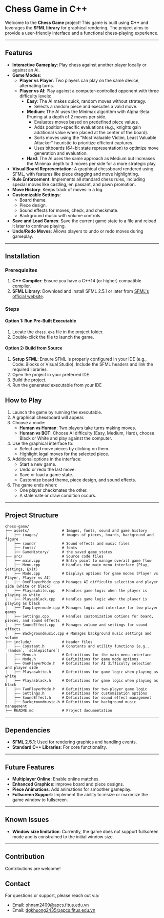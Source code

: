# Chess Game in C++

Welcome to the **Chess Game** project! This game is built using **C++** and leverages the **SFML library** for graphical rendering. The project aims to provide a user-friendly interface and a functional chess-playing experience.

---

## Features

- **Interactive Gameplay**: Play chess against another player locally or against an AI.
- **Game Modes**:
  - **Player vs Player**: Two players can play on the same device, alternating turns.
  - **Player vs AI**: Play against a computer-controlled opponent with three difficulty levels:
    - **Easy**: The AI makes quick, random moves without strategy.
      - Selects a random piece and executes a valid move.
    - **Medium**: The AI uses the Minimax algorithm with Alpha-Beta Pruning at a depth of 2 moves per side.
      - Evaluates moves based on predefined piece values.
      - Adds position-specific evaluations (e.g., knights gain additional value when placed at the center of the board).
      - Sorts moves using the "Most Valuable Victim, Least Valuable Attacker" heuristic to prioritize efficient captures.
      - Uses bitboards (64-bit state representation) to optimize move generation and evaluation.
    - **Hard**: The AI uses the same approach as Medium but increases the Minimax depth to 3 moves per side for a more strategic play.
- **Visual Board Representation**: A graphical chessboard rendered using SFML, with features like piece dragging and move highlighting.
- **Rule Enforcement**: Implements all standard chess rules, including special moves like castling, en passant, and pawn promotion.
- **Move History**: Keeps track of moves in a log.
- **Customizable Settings**:
  - Board theme.
  - Piece design.
  - Sound effects for moves, check, and checkmate.
  - Background music with volume controls.
- **Save and Load Games**: Save the current game state to a file and reload it later to continue playing.
- **Undo/Redo Moves**: Allows players to undo or redo moves during gameplay.

---

## Installation

### Prerequisites

1. **C++ Compiler**: Ensure you have a C++14 (or higher) compatible compiler.
2. **SFML Library**: Download and install SFML 2.5.1 or later from [SFML's official website](https://www.sfml-dev.org/).

### Steps
#### Option 1: Run Pre-Built Executable
1. Locate the `chess.exe` file in the project folder.
2. Double-click the file to launch the game.

#### Option 2: Build from Source
1. **Setup SFML**: Ensure SFML is properly configured in your IDE (e.g., Code::Blocks or Visual Studio). Include the SFML headers and link the required libraries.
2. Open the project in your preferred IDE.
3. Build the project.
4. Run the generated executable from your IDE

## How to Play

1. Launch the game by running the executable.
2. A graphical chessboard will appear.
3. Choose a mode:
   - **Human vs Human**: Two players take turns making moves.
   - **Human vs BOT**: Choose AI difficulty (Easy, Medium, Hard), choose Black or White and play against the computer.
4. Use the graphical interface to:
   - Select and move pieces by clicking on them.
   - Highlight legal moves for the selected piece.
5. Additional options in the interface:
   - Start a new game.
   - Undo or redo the last move.
   - Save or load a game state.
   - Customize board theme, piece design, and sound effects.
6. The game ends when:
   - One player checkmates the other.
   - A stalemate or draw condition occurs.

---

## Project Structure

```
chess-game/
├── assets/               # Images, fonts, sound and game history
│   ├── images/           # images of pieces, boards, background and figure
│   ├── sound/            # Sound effects and music files
│   ├── fonts/            # fonts
│   ├── GameHistory/      # the saved game states
├── src/                  # Source code files
│   ├── main.cpp          # Entry point to manage overall game flow
│   ├── Menu.cpp          # Handles the main menu interface (Play, Settings, Exit)
│   ├── Mode.cpp          # Displays options for game modes (Player vs Player, Player vs AI)
│   ├── OnePlayerMode.cpp # Manages AI difficulty selection and player side (white or black)
│   ├── Playaswhite.cpp   # Handles game logic when the player is playing as white
│   ├── Playasblack.cpp   # Handles game logic when the player is playing as black
│   ├── Twoplayermode.cpp # Manages logic and interface for two-player games
│   ├── Settings.cpp      # Handles customization options for board, pieces, and sound effects
│   ├── SoundEffect.cpp   # Manages volume and settings for sound effects
│   ├── Backgroundmusic.cpp # Manages background music settings and volume
├── include/              # Header files
│   ├── Constant.h        # Constants and utility functions (e.g., `random`, `scalepicture`)
│   ├── Menu.h            # Definitions for the main menu interface
│   ├── Mode.h            # Definitions for game mode options
│   ├── OnePlayerMode.h   # Definitions for AI difficulty selection and player side
│   ├── Playaswhite.h     # Definitions for game logic when playing as white
│   ├── Playasblack.h     # Definitions for game logic when playing as black
│   ├── TwoPlayerMode.h   # Definitions for two-player game logic
│   ├── Settings.h        # Definitions for customization options
│   ├── SoundEffect.h     # Definitions for sound effect management
│   ├── Backgroundmusic.h # Definitions for background music management
├── README.md             # Project documentation
```

---

## Dependencies

- **SFML 2.5.1**: Used for rendering graphics and handling events.
- **Standard C++ Libraries**: For core functionality.

---

## Future Features

- **Multiplayer Online**: Enable online matches.
- **Enhanced Graphics**: Improve board and piece designs.
- **Piece Animations**: Add animations for smoother gameplay.
- **Fullscreen Support**: Implement the ability to resize or maximize the game window to fullscreen.
---

## Known Issues
- **Window size limitation**: Currently, the game does not support fullscreen mode and is constrained to the initial window size.
---

## Contribution

Contributions are welcome! 

## Contact

For questions or support, please reach out via:
- Email: phnam2409@apcs.fitus.edu.vn
- Email: dgkhuong2435@apcs.fitus.edu.vn
